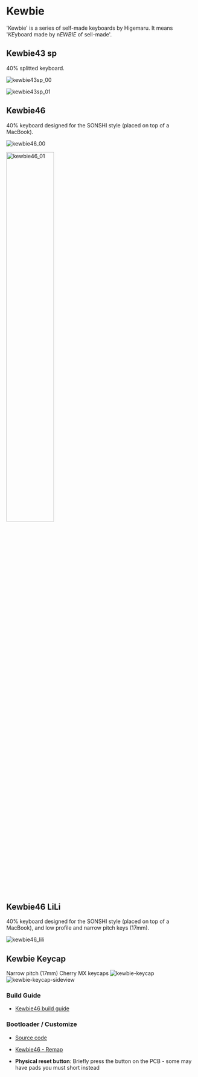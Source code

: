# Kewbie

'Kewbie' is a series of self-made keyboards by Higemaru.
It means '*KE*yboard made by n*EWBIE* of sell-made'.

## Kewbie43 sp
40% splitted keyboard.

![kewbie43sp_00](https://i.imgur.com/ulQjmfY.png)

![kewbie43sp_01](https://i.imgur.com/vHIxGZG.png)

## Kewbie46

40% keyboard designed for the SONSHI style (placed on top of a MacBook).

![kewbie46_00](https://i.imgur.com/eWcHN0J.png)

<img src="https://i.imgur.com/OsmuWYN.png" alt="kewbie46_01" width="50%" />

## Kewbie46 LiLi

40% keyboard designed for the SONSHI style (placed on top of a MacBook), and low profile and narrow pitch keys (17mm).

![kewbie46_lili](https://imgur.com/RKN4ofS.png)

## Kewbie Keycap

Narrow pitch (17mm) Cherry MX keycaps
![kewbie-keycap](https://i.imgur.com/x2xZhXk.png)
![kewbie-keycap-sideview](https://imgur.com/pJWb9gg.png)


### Build Guide

* [Kewbie46 build guide](kewbie46/guide)

### Bootloader / Customize

* [Source code](https://github.com/higemaru/qmk_firmware/)

* [Kewbie46 - Remap](https://remap-keys.app/catalog/hTfNsK0O3Sb1Jaafdm3x)

* **Physical reset button**: Briefly press the button on the PCB - some may have pads you must short instead
